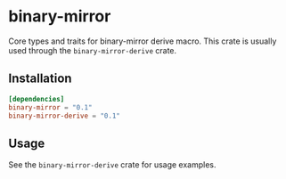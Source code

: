 # binary-mirror

Core types and traits for binary-mirror derive macro. This crate is usually used through the `binary-mirror-derive` crate.

## Installation

```toml
[dependencies]
binary-mirror = "0.1"
binary-mirror-derive = "0.1"
```

## Usage

See the `binary-mirror-derive` crate for usage examples.
